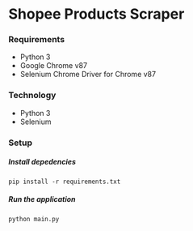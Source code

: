 # Shopee Products Scraper

### Requirements
* Python 3
* Google Chrome v87
* Selenium Chrome Driver for Chrome v87

### Technology
* Python 3
* Selenium

### Setup
##### Install depedencies
```
pip install -r requirements.txt
```

##### Run the application
```
python main.py
```

